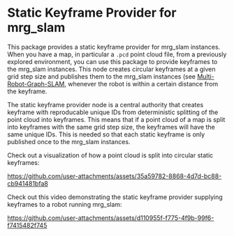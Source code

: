 # Static Keyframe Provider for mrg_slam

This package provides a static keyframe provider for mrg_slam instances. When you have a map, in particular a `.pcd` point cloud file, from a previously explored environment, you can use this package to provide keyframes to the mrg_slam instances. This node creates circular keyframes at a given grid step size and publishes them to the mrg_slam instances (see [Multi-Robot-Graph-SLAM](https://github.com/aserbremen/Multi-Robot-Graph-SLAM), whenever the robot is within a certain distance from the keyframe.

The static keyframe provider node is a central authority that creates keyframe with reproducable unique IDs from deterministic splitting of the point cloud into keyframes. This means that if a point cloud of a map is split into keyframes with the same grid step size, the keyframes will have the same unique IDs. This is needed so that each static keyframe is only published once to the mrg_slam instances.

Check out a visualization of how a point cloud is split into circular static keyframes: 

https://github.com/user-attachments/assets/35a59782-8868-4d7d-bc88-cb941481bfa8

Check out this video demonstrating the static keyframe provider supplying keyframes to a robot running mrg_slam:

https://github.com/user-attachments/assets/d110955f-f775-4f9b-99f6-f7415482f745

